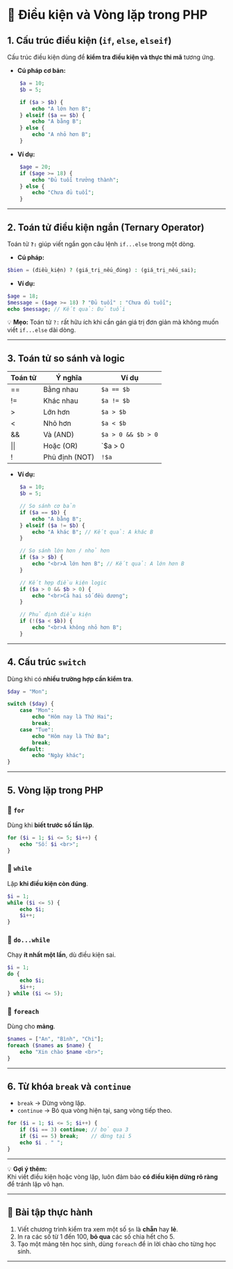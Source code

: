 # 🔁 Điều kiện và Vòng lặp trong PHP

## 1. Cấu trúc điều kiện (`if`, `else`, `elseif`)

Cấu trúc điều kiện dùng để **kiểm tra điều kiện và thực thi mã** tương ứng.

 - **Cú pháp cơ bản:**
```php
	$a = 10;
	$b = 5;

	if ($a > $b) {
		echo "A lớn hơn B";
	} elseif ($a == $b) {
		echo "A bằng B";
	} else {
		echo "A nhỏ hơn B";
	}
```

 - **Ví dụ:**
```php
	$age = 20;
	if ($age >= 18) {
		echo "Đủ tuổi trưởng thành";
	} else {
		echo "Chưa đủ tuổi";
	}
```
---

## 2. Toán tử điều kiện ngắn (Ternary Operator)

Toán tử **`?:`** giúp viết ngắn gọn câu lệnh `if...else` trong một dòng.

 - **Cú pháp:**
```php
$bien = (điều_kiện) ? (giá_trị_nếu_đúng) : (giá_trị_nếu_sai);
```

 - **Ví dụ:**
```php
$age = 18;
$message = ($age >= 18) ? "Đủ tuổi" : "Chưa đủ tuổi";
echo $message; // Kết quả: Đủ tuổi
```

💡 **Mẹo:** Toán tử `?:` rất hữu ích khi cần gán giá trị đơn giản mà không muốn viết `if...else` dài dòng.

---

## 3. Toán tử so sánh và logic

| Toán tử | Ý nghĩa        | Ví dụ |
|----------|----------------|--------|
| ==  | Bằng nhau        | `$a == $b` |
| !=  | Khác nhau        | `$a != $b` |
| >   | Lớn hơn          | `$a > $b` |
| <   | Nhỏ hơn          | `$a < $b` |
| &&  | Và (AND)         | `$a > 0 && $b > 0` |
| \|\| | Hoặc (OR)       | `$a > 0 || $b > 0` |
| !   | Phủ định (NOT)   | `!$a` |

 - **Ví dụ:**
 
```php
	$a = 10;
	$b = 5;

	// So sánh cơ bản
	if ($a == $b) {
		echo "A bằng B";
	} elseif ($a != $b) {
		echo "A khác B"; // Kết quả: A khác B
	}

	// So sánh lớn hơn / nhỏ hơn
	if ($a > $b) {
		echo "<br>A lớn hơn B"; // Kết quả: A lớn hơn B
	}

	// Kết hợp điều kiện logic
	if ($a > 0 && $b > 0) {
		echo "<br>Cả hai số đều dương";
	}

	// Phủ định điều kiện
	if (!($a < $b)) {
		echo "<br>A không nhỏ hơn B";
	}
```

---

## 4. Cấu trúc `switch`

Dùng khi có **nhiều trường hợp cần kiểm tra**.

```php
$day = "Mon";

switch ($day) {
    case "Mon":
        echo "Hôm nay là Thứ Hai";
        break;
    case "Tue":
        echo "Hôm nay là Thứ Ba";
        break;
    default:
        echo "Ngày khác";
}
```

---

## 5. Vòng lặp trong PHP

### 🔁 `for`
Dùng khi **biết trước số lần lặp**.

```php
for ($i = 1; $i <= 5; $i++) {
    echo "Số: $i <br>";
}
```

### 🔁 `while`
Lặp **khi điều kiện còn đúng**.

```php
$i = 1;
while ($i <= 5) {
    echo $i;
    $i++;
}
```

### 🔁 `do...while`
Chạy **ít nhất một lần**, dù điều kiện sai.

```php
$i = 1;
do {
    echo $i;
    $i++;
} while ($i <= 5);
```

### 🔁 `foreach`
Dùng cho **mảng**.

```php
$names = ["An", "Bình", "Chi"];
foreach ($names as $name) {
    echo "Xin chào $name <br>";
}
```

---

## 6. Từ khóa `break` và `continue`

- `break` → Dừng vòng lặp.
- `continue` → Bỏ qua vòng hiện tại, sang vòng tiếp theo.

```php
for ($i = 1; $i <= 5; $i++) {
    if ($i == 3) continue; // bỏ qua 3
    if ($i == 5) break;    // dừng tại 5
    echo $i . " ";
}
```

---

💡 **Gợi ý thêm:**  
Khi viết điều kiện hoặc vòng lặp, luôn đảm bảo **có điều kiện dừng rõ ràng** để tránh lặp vô hạn.

---

## 🎯 Bài tập thực hành

1. Viết chương trình kiểm tra xem một số `$n` là **chẵn** hay **lẻ**.  
2. In ra các số từ 1 đến 100, **bỏ qua** các số chia hết cho 5.  
3. Tạo một mảng tên học sinh, dùng `foreach` để in lời chào cho từng học sinh.  

---
